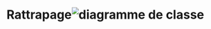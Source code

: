 # Rattrapage![diagramme de classe](https://user-images.githubusercontent.com/116285602/213811937-83d12c0d-883c-4096-9817-037b559e47c9.png)
